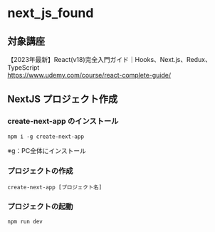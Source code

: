 # next_js_found
## 対象講座
【2023年最新】React(v18)完全入門ガイド｜Hooks、Next.js、Redux、TypeScript<br>
https://www.udemy.com/course/react-complete-guide/

## NextJS プロジェクト作成
### create-next-app のインストール
```
npm i -g create-next-app
```
※g：PC全体にインストール
### プロジェクトの作成
```
create-next-app [プロジェクト名]
```
### プロジェクトの起動
```
npm run dev
```
